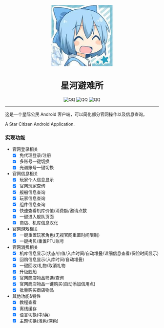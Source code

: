 <div align=center>
  <img width=200 src="doc/image/cirno_avatar.jpeg"  alt="小九头像"/>
  <h1 align="center">星河避难所</h1> 
</div>
<div align=center>
  <img src="https://img.shields.io/badge/chat-QQ-blue" alt="QQ" >
<img src="https://img.shields.io/badge/Android-8.0+-yellow" alt="QQ" >
<img src="https://img.shields.io/badge/StarCitizen-3.16-green" alt="QQ" >
</div>

---

这是一个星际公民 Android 客户端，可以简化部分官网操作以及信息查询。

A Star Citizen Android Application.

### 实现功能

+ 官网登录相关
    + [x] 免代理登录/注册
    + [x] 多账号一键切换
    + [x] 光谱账号一键切换
+ 官网信息相关
    + [x] 玩家个人信息显示
    + [x] 官网玩家查询
    + [x] 舰船信息查询
    + [x] 玩家信息查询
    + [x] 组件信息查询
    + [x] 快速查看机库价值/消费额/邀请点数
    + [x] 一键进入舰队页面
    + [x] 商店、机库信息汉化
+ 官网游戏相关
    + [x] 一键重置玩家角色(无视官网重置时间限制)
    + [x] 一键拷贝/重置PTU账号
+ 官网消费相关
    + [x] 机库信息显示(状态/价值/入库时间/自动堆叠/详细信息查看/保险时间显示)
    + [x] 回购信息显示(入库时间/自动堆叠)
    + [x] 一键回收/礼物/取消礼物
    + [x] 升级舰船
    + [x] 官网商店物品筛选/查询
    + [x] 官网商店物品一键购买(自动添加信用点)
    + [x] 批量购买商店物品
+ 其他功能&特性
    + [x] 教程查看
    + [x] 离线缓存
    + [x] 语言切换(中/英)
    + [x] 主题切换(浅色/深色)